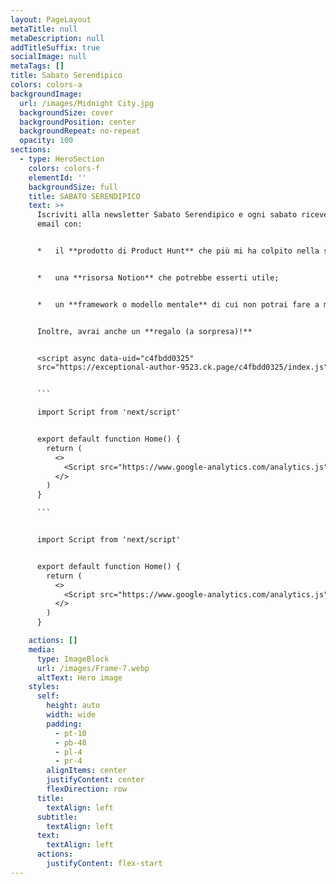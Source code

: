 ```yaml
---
layout: PageLayout
metaTitle: null
metaDescription: null
addTitleSuffix: true
socialImage: null
metaTags: []
title: Sabato Serendipico
colors: colors-a
backgroundImage:
  url: /images/Midnight City.jpg
  backgroundSize: cover
  backgroundPosition: center
  backgroundRepeat: no-repeat
  opacity: 100
sections:
  - type: HeroSection
    colors: colors-f
    elementId: ''
    backgroundSize: full
    title: SABATO SERENDIPICO
    text: >+
      Iscriviti alla newsletter Sabato Serendipico e ogni sabato riceverai una
      email con:


      *   il **prodotto di Product Hunt** che più mi ha colpito nella settimana;


      *   una **risorsa Notion** che potrebbe esserti utile;


      *   un **framework o modello mentale** di cui non potrai fare a meno;


      Inoltre, avrai anche un **regalo (a sorpresa)!**


      <script async data-uid="c4fbdd0325"
      src="https://exceptional-author-9523.ck.page/c4fbdd0325/index.js"></script>


      ```

      import Script from 'next/script'


      export default function Home() {
        return (
          <>
            <Script src="https://www.google-analytics.com/analytics.js" />
          </>
        )
      }

      ```


      import Script from 'next/script'


      export default function Home() {
        return (
          <>
            <Script src="https://www.google-analytics.com/analytics.js" />
          </>
        )
      }

    actions: []
    media:
      type: ImageBlock
      url: /images/Frame-7.webp
      altText: Hero image
    styles:
      self:
        height: auto
        width: wide
        padding:
          - pt-10
          - pb-48
          - pl-4
          - pr-4
        alignItems: center
        justifyContent: center
        flexDirection: row
      title:
        textAlign: left
      subtitle:
        textAlign: left
      text:
        textAlign: left
      actions:
        justifyContent: flex-start
---
```

